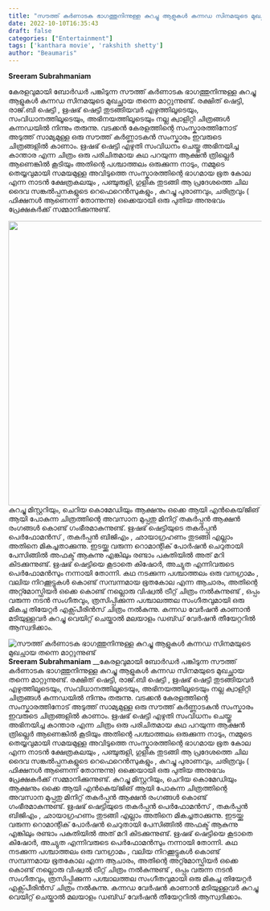 ```yaml
---
title: "സൗത്ത് കർണാടക ഭാഗത്തുനിന്നുള്ള കുറച്ചു ആളുകൾ കന്നഡ സിനമയുടെ മുഖച്ഛായ തന്നെ മാറ്റുന്നുണ്ട്"
date: 2022-10-10T16:35:43
draft: false
categories: ["Entertainment"]
tags: ['kanthara movie', 'rakshith shetty']
author: "Beaumaris"
---
```


<strong><span dir="ltr"><span class=""><span class="xt0psk2">Sreeram Subrahmaniam</span></span></span></strong><i class="x1b0d499 x1d69dk1" data-visualcompletion="css-img" aria-label="posted to"></i>

കേരളവുമായി ബോർഡർ പങ്കിടുന്ന സൗത്ത് കർണാടക ഭാഗത്തുനിന്നുള്ള കുറച്ചു ആളുകൾ കന്നഡ സിനമയുടെ മുഖച്ഛായ തന്നെ മാറ്റുന്നുണ്ട്. രക്ഷിത് ഷെട്ടി, രാജ്.ബി ഷെട്ടി , ഋഷഭ് ഷെട്ടി തുടങ്ങിയവർ എഴുത്തിലൂടെയും, സംവിധാനത്തിലൂടെയും, അഭിനയത്തിലൂടെയും നല്ല ക്വാളിറ്റി ചിത്രങ്ങൾ കന്നഡയിൽ നിന്നും തരുന്നു. വടക്കൻ കേരളത്തിന്റെ സംസ്കാരത്തിനോട് അടുത്ത് സാമ്യമുള്ള ഒരു സൗത്ത് കർണ്ണാടകൻ സംസ്കാരം ഇവരുടെ ചിത്രങ്ങളിൽ കാണാം. ഋഷഭ് ഷെട്ടി എഴുതി സംവിധനം ചെയ്തു അഭിനയിച്ച കാന്താര എന്ന ചിത്രം ഒരു പരിചിതമായ കഥ പറയുന്ന ആക്ഷൻ ത്രില്ലെർ ആണെങ്കിൽ കൂടിയും അതിന്റെ പശ്ചാത്തലം ഒരുക്കുന്ന നാടും, നമ്മുടെ തെയ്യവുമായി സമയമുള്ള അവിടുത്തെ സംസ്കാരത്തിന്റെ ഭാഗമായ ഭൂത കോല എന്ന നാടൻ ക്ഷേത്രകലയും , പഞ്ചുരുളി, ഗുളിക തുടങ്ങി ആ പ്രദേശത്തെ ചില ദൈവ സങ്കൽപ്പനകളുടെ റെഫെറെൻസുകളും , കുറച്ചു പുരാണവും, ചരിത്രവും ( ഫിക്ഷനൾ ആണെന്ന് തോന്നുന്നു) ഒക്കെയായി ഒരു പുതിയ അനുഭവം പ്രേക്ഷകർക്ക് സമ്മാനിക്കുന്നുണ്ട്.

<img class="size-full wp-image-354151 aligncenter" src="https://cdn.boolokam.com/articles/2022/10/yyyyyy.jpg" alt="" width="850" height="566" />കുറച്ചു മിസ്റ്ററിയും, ചെറിയ കൊമേഡിയും ആക്ഷനും ഒക്കെ ആയി എൻകെയ്‌ജിങ്‌ ആയി പോകുന്ന ചിത്രത്തിന്റെ അവസാന മുപ്പതു മിനിറ്റ് തകർപ്പൻ ആക്ഷൻ രംഗങ്ങൾ കൊണ്ട് ഗംഭീരമാകുന്നുണ്ട്. ഋഷഭ് ഷെട്ടിയുടെ തകർപ്പൻ പെർഫോമൻസ് , തകർപ്പൻ ബിജിഎം , ഛായാഗ്രഹണം തുടങ്ങി എല്ലാം അതിനെ മികച്ചതാക്കുന്നു. ഇടയ്ക്കു വരുന്ന റൊമാന്റിക് പോർഷൻ ചെറുതായി പേസിങ്ങിൽ അഫക്ട് ആകുന്നു എങ്കിലും രണ്ടാം പകുതിയിൽ അത് മറി കിടക്കുന്നുണ്ട്. ഋഷഭ് ഷെട്ടിയെ കൂടാതെ കിഷോർ, അച്യുത എന്നിവരുടെ പെർഫോമൻസും നന്നായി തോന്നി. കഥ നടക്കുന്ന പശ്ചാത്തലം ഒരു വനഗ്രാമം , വലിയ നിറക്കൂട്ടുകൾ കൊണ്ട് സമ്പന്നമായ ഭൂതകോല എന്ന ആചാരം, അതിന്റെ അറ്റ്മോസ്ഫിയർ ഒക്കെ കൊണ്ട് നല്ലൊരു വിഷ്വൽ ട്രീറ്റ് ചിത്രം നൽകുന്നുണ്ട് , ഒപ്പം വരുന്ന നടൻ സംഗീതവും, ത്രസിപ്പിക്കുന്ന പശ്ചാലത്തല സംഗീതവുമായി ഒരു മികച്ച തിയേറ്റർ എക്സ്പീരിൻസ് ചിത്രം നൽകുന്നു. കന്നഡ വേർഷൻ കാണാൻ മടിയുള്ളവർ കുറച്ചു വെയിറ്റ് ചെയ്താൽ മലയാളം ഡബ്ഡ് വേർഷൻ തീയേറ്ററിൽ ആസ്വദിക്കാം.


![സൗത്ത് കർണാടക ഭാഗത്തുനിന്നുള്ള കുറച്ചു ആളുകൾ കന്നഡ സിനമയുടെ മുഖച്ഛായ തന്നെ മാറ്റുന്നുണ്ട്](https://cdn.boolokam.com/articles/2022/10/yyyyyy.jpg)**Sreeram Subrahmaniam** __കേരളവുമായി ബോർഡർ പങ്കിടുന്ന സൗത്ത് കർണാടക ഭാഗത്തുനിന്നുള്ള കുറച്ചു ആളുകൾ കന്നഡ സിനമയുടെ മുഖച്ഛായ തന്നെ മാറ്റുന്നുണ്ട്. രക്ഷിത് ഷെട്ടി, രാജ്.ബി ഷെട്ടി , ഋഷഭ് ഷെട്ടി തുടങ്ങിയവർ എഴുത്തിലൂടെയും, സംവിധാനത്തിലൂടെയും, അഭിനയത്തിലൂടെയും നല്ല ക്വാളിറ്റി ചിത്രങ്ങൾ കന്നഡയിൽ നിന്നും തരുന്നു. വടക്കൻ കേരളത്തിന്റെ സംസ്കാരത്തിനോട് അടുത്ത് സാമ്യമുള്ള ഒരു സൗത്ത് കർണ്ണാടകൻ സംസ്കാരം ഇവരുടെ ചിത്രങ്ങളിൽ കാണാം. ഋഷഭ് ഷെട്ടി എഴുതി സംവിധനം ചെയ്തു അഭിനയിച്ച കാന്താര എന്ന ചിത്രം ഒരു പരിചിതമായ കഥ പറയുന്ന ആക്ഷൻ ത്രില്ലെർ ആണെങ്കിൽ കൂടിയും അതിന്റെ പശ്ചാത്തലം ഒരുക്കുന്ന നാടും, നമ്മുടെ തെയ്യവുമായി സമയമുള്ള അവിടുത്തെ സംസ്കാരത്തിന്റെ ഭാഗമായ ഭൂത കോല എന്ന നാടൻ ക്ഷേത്രകലയും , പഞ്ചുരുളി, ഗുളിക തുടങ്ങി ആ പ്രദേശത്തെ ചില ദൈവ സങ്കൽപ്പനകളുടെ റെഫെറെൻസുകളും , കുറച്ചു പുരാണവും, ചരിത്രവും ( ഫിക്ഷനൾ ആണെന്ന് തോന്നുന്നു) ഒക്കെയായി ഒരു പുതിയ അനുഭവം പ്രേക്ഷകർക്ക് സമ്മാനിക്കുന്നുണ്ട്. കുറച്ചു മിസ്റ്ററിയും, ചെറിയ കൊമേഡിയും ആക്ഷനും ഒക്കെ ആയി എൻകെയ്‌ജിങ്‌ ആയി പോകുന്ന ചിത്രത്തിന്റെ അവസാന മുപ്പതു മിനിറ്റ് തകർപ്പൻ ആക്ഷൻ രംഗങ്ങൾ കൊണ്ട് ഗംഭീരമാകുന്നുണ്ട്. ഋഷഭ് ഷെട്ടിയുടെ തകർപ്പൻ പെർഫോമൻസ് , തകർപ്പൻ ബിജിഎം , ഛായാഗ്രഹണം തുടങ്ങി എല്ലാം അതിനെ മികച്ചതാക്കുന്നു. ഇടയ്ക്കു വരുന്ന റൊമാന്റിക് പോർഷൻ ചെറുതായി പേസിങ്ങിൽ അഫക്ട് ആകുന്നു എങ്കിലും രണ്ടാം പകുതിയിൽ അത് മറി കിടക്കുന്നുണ്ട്. ഋഷഭ് ഷെട്ടിയെ കൂടാതെ കിഷോർ, അച്യുത എന്നിവരുടെ പെർഫോമൻസും നന്നായി തോന്നി. കഥ നടക്കുന്ന പശ്ചാത്തലം ഒരു വനഗ്രാമം , വലിയ നിറക്കൂട്ടുകൾ കൊണ്ട് സമ്പന്നമായ ഭൂതകോല എന്ന ആചാരം, അതിന്റെ അറ്റ്മോസ്ഫിയർ ഒക്കെ കൊണ്ട് നല്ലൊരു വിഷ്വൽ ട്രീറ്റ് ചിത്രം നൽകുന്നുണ്ട് , ഒപ്പം വരുന്ന നടൻ സംഗീതവും, ത്രസിപ്പിക്കുന്ന പശ്ചാലത്തല സംഗീതവുമായി ഒരു മികച്ച തിയേറ്റർ എക്സ്പീരിൻസ് ചിത്രം നൽകുന്നു. കന്നഡ വേർഷൻ കാണാൻ മടിയുള്ളവർ കുറച്ചു വെയിറ്റ് ചെയ്താൽ മലയാളം ഡബ്ഡ് വേർഷൻ തീയേറ്ററിൽ ആസ്വദിക്കാം.
